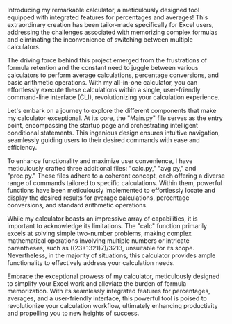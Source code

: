 Introducing my remarkable calculator, a meticulously designed tool equipped with integrated features for percentages and averages! This extraordinary creation has been tailor-made specifically for Excel users, addressing the challenges associated with memorizing complex formulas and eliminating the inconvenience of switching between multiple calculators.

The driving force behind this project emerged from the frustrations of formula retention and the constant need to juggle between various calculators to perform average calculations, percentage conversions, and basic arithmetic operations. With my all-in-one calculator, you can effortlessly execute these calculations within a single, user-friendly command-line interface (CLI), revolutionizing your calculation experience.

Let's embark on a journey to explore the different components that make my calculator exceptional. At its core, the "Main.py" file serves as the entry point, encompassing the startup page and orchestrating intelligent conditional statements. This ingenious design ensures intuitive navigation, seamlessly guiding users to their desired commands with ease and efficiency.

To enhance functionality and maximize user convenience, I have meticulously crafted three additional files: "calc.py," "avg.py," and "prec.py." These files adhere to a coherent concept, each offering a diverse range of commands tailored to specific calculations. Within them, powerful functions have been meticulously implemented to effortlessly locate and display the desired results for average calculations, percentage conversions, and standard arithmetic operations.

While my calculator boasts an impressive array of capabilities, it is important to acknowledge its limitations. The "calc" function primarily excels at solving simple two-number problems, making complex mathematical operations involving multiple numbers or intricate parentheses, such as ((23+1321)7)/3213, unsuitable for its scope. Nevertheless, in the majority of situations, this calculator provides ample functionality to effectively address your calculation needs.

Embrace the exceptional prowess of my calculator, meticulously designed to simplify your Excel work and alleviate the burden of formula memorization. With its seamlessly integrated features for percentages, averages, and a user-friendly interface, this powerful tool is poised to revolutionize your calculation workflow, ultimately enhancing productivity and propelling you to new heights of success.
